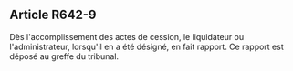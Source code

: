 Article R642-9
----
Dès l'accomplissement des actes de cession, le liquidateur ou l'administrateur,
lorsqu'il en a été désigné, en fait rapport. Ce rapport est déposé au greffe du
tribunal.
